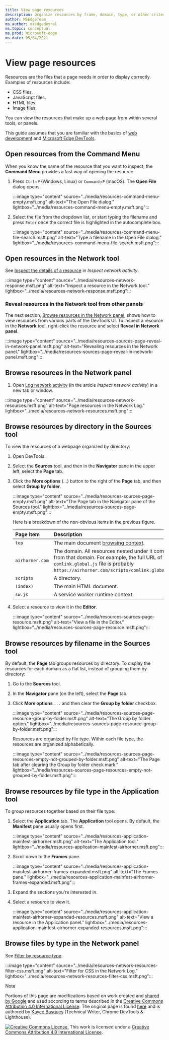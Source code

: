 ```yaml
---
title: View page resources
description: Organize resources by frame, domain, type, or other criteria.
author: MSEdgeTeam
ms.author: msedgedevrel
ms.topic: conceptual
ms.prod: microsoft-edge
ms.date: 05/04/2021
---
```

<!-- Copyright Kayce Basques

   Licensed under the Apache License, Version 2.0 (the "License");
   you may not use this file except in compliance with the License.
   You may obtain a copy of the License at

       https://www.apache.org/licenses/LICENSE-2.0

   Unless required by applicable law or agreed to in writing, software
   distributed under the License is distributed on an "AS IS" BASIS,
   WITHOUT WARRANTIES OR CONDITIONS OF ANY KIND, either express or implied.
   See the License for the specific language governing permissions and
   limitations under the License.  -->
# View page resources

Resources are the files that a page needs in order to display correctly.  Examples of resources include:
*  CSS files.
*  JavaScript files.
*  HTML files.
*  Image files.

You can view the resources that make up a web page from within several tools, or panels.

This guide assumes that you are familiar with the basics of [web development](https://developer.mozilla.org/docs/Learn) and [Microsoft Edge DevTools](../../devtools-guide-chromium/overview.md).


<!-- ====================================================================== -->
## Open resources from the Command Menu

When you know the name of the resource that you want to inspect, the **Command Menu** provides a fast way of opening the resource.

1. Press `Ctrl`+`P` (Windows, Linux) or `Command`+`P` (macOS).  The **Open File** dialog opens.

   :::image type="content" source="../media/resources-command-menu-empty.msft.png" alt-text="The Open File dialog." lightbox="../media/resources-command-menu-empty.msft.png":::

1. Select the file from the dropdown list, or start typing the filename and press `Enter` once the correct file is highlighted in the autocomplete box.

   :::image type="content" source="../media/resources-command-menu-file-search.msft.png" alt-text="Type a filename in the Open File dialog." lightbox="../media/resources-command-menu-file-search.msft.png":::


<!-- ====================================================================== -->
## Open resources in the Network tool

See [Inspect the details of a resource](../network/index.md#inspect-the-details-of-the-resource) in _Inspect network activity_.
<!--why?-->

<!-- need lead-in -->

:::image type="content" source="../media/resources-network-response.msft.png" alt-text="Inspect a resource in the Network tool." lightbox="../media/resources-network-response.msft.png":::

### Reveal resources in the Network tool from other panels

The next section, [Browse resources in the Network panel](#browse-resources-in-the-network-panel), shows how to view resources from various parts of the DevTools UI.  To inspect a resource in the **Network** tool, right-click the resource and select **Reveal in Network panel**.

:::image type="content" source="../media/resources-sources-page-reveal-in-network-panel.msft.png" alt-text="Revealing resources in the Network panel." lightbox="../media/resources-sources-page-reveal-in-network-panel.msft.png":::


<!-- ====================================================================== -->
## Browse resources in the Network panel

<!-- to do x, -->

1. Open [Log network activity](../network/index.md#log-network-activity) (in the article  _Inspect network activity_) in a new tab or window.

<!-- 1. Do the steps in that section, and then continue below. -->

 <!-- open [link] in a new tab or window, and then continue below.. -->
<!--why?-->

<!-- need lead-in -->

:::image type="content" source="../media/resources-network-resources.msft.png" alt-text="Page resources in the Network Log." lightbox="../media/resources-network-resources.msft.png":::


<!-- ====================================================================== -->
## Browse resources by directory in the Sources tool

To view the resources of a webpage organized by directory:

1. Open DevTools.

1. Select the **Sources** tool, and then in the **Navigator** pane in the upper left, select the **Page** tab.

1. Click the **More options** (...) button to the right of the **Page** tab, and then select **Group by folder**.

   :::image type="content" source="../media/resources-sources-page-empty.msft.png" alt-text="The Page tab in the Navigator pane of the Sources tool." lightbox="../media/resources-sources-page-empty.msft.png":::

    Here is a breakdown of the non-obvious items in the previous figure.

    | Page item | Description |
    |:--- |:--- |
    | `top` | The main document [browsing context](https://developer.mozilla.org/docs/Web/HTML/Element/iframe). |
    | `airhorner.com` | The domain.  All resources nested under it come from that domain.  For example, the full URL of the `comlink.global.js` file is probably `https://airhorner.com/scripts/comlink.global.js`. |
    | `scripts` | A directory. |
    | `(index)` | The main HTML document. |
    | `sw.js` | A service worker runtime context. |

1. Select a resource to view it in the **Editor**.

   :::image type="content" source="../media/resources-sources-page-resource.msft.png" alt-text="View a file in the Editor." lightbox="../media/resources-sources-page-resource.msft.png":::


<!-- ====================================================================== -->
## Browse resources by filename in the Sources tool

By default, the **Page** tab groups resources by directory.  To display the resources for each domain as a flat list, instead of grouping them by directory:

1. Go to the **Sources** tool.

1. In the **Navigator** pane (on the left), select the **Page** tab.

1. Click **More options** `...` and then clear the **Group by folder** checkbox.

   :::image type="content" source="../media/resources-sources-page-resource-group-by-folder.msft.png" alt-text="The Group by folder option." lightbox="../media/resources-sources-page-resource-group-by-folder.msft.png":::

    Resources are organized by file type.  Within each file type, the resources are organized alphabetically.

   :::image type="content" source="../media/resources-sources-page-resources-empty-not-grouped-by-folder.msft.png" alt-text="The Page tab after clearing the Group by folder check mark." lightbox="../media/resources-sources-page-resources-empty-not-grouped-by-folder.msft.png":::


<!-- ====================================================================== -->
## Browse resources by file type in the **Application** tool

To group resources together based on their file type:

1. Select the **Application** tab.  The **Application** tool opens.  By default, the **Manifest** pane usually opens first.

   :::image type="content" source="../media/resources-application-mainfest-airhorner.msft.png" alt-text="The Application tool." lightbox="../media/resources-application-mainfest-airhorner.msft.png":::

1. Scroll down to the **Frames** pane.

   :::image type="content" source="../media/resources-application-mainfest-airhorner-frames-expanded.msft.png" alt-text="The Frames pane." lightbox="../media/resources-application-mainfest-airhorner-frames-expanded.msft.png":::

1. Expand the sections you're interested in.

1. Select a resource to view it.

   :::image type="content" source="../media/resources-application-mainfest-airhorner-expanded-resources.msft.png" alt-text="View a resource in the Application panel." lightbox="../media/resources-application-mainfest-airhorner-expanded-resources.msft.png":::


<!-- ====================================================================== -->
## Browse files by type in the Network panel

See [Filter by resource type](../network/index.md#filter-by-resource-type).

:::image type="content" source="../media/resources-network-resources-filter-css.msft.png" alt-text="Filter for CSS in the Network Log." lightbox="../media/resources-network-resources-filter-css.msft.png":::


<!-- ====================================================================== -->
> [!NOTE]
> Portions of this page are modifications based on work created and [shared by Google](https://developers.google.com/terms/site-policies) and used according to terms described in the [Creative Commons Attribution 4.0 International License](https://creativecommons.org/licenses/by/4.0).
> The original page is found [here](https://developers.google.com/web/tools/chrome-devtools/resources/index) and is authored by [Kayce Basques](https://developers.google.com/web/resources/contributors#kayce-basques) (Technical Writer, Chrome DevTools \& Lighthouse).

[![Creative Commons License.](https://i.creativecommons.org/l/by/4.0/88x31.png)](https://creativecommons.org/licenses/by/4.0)
This work is licensed under a [Creative Commons Attribution 4.0 International License](https://creativecommons.org/licenses/by/4.0).
